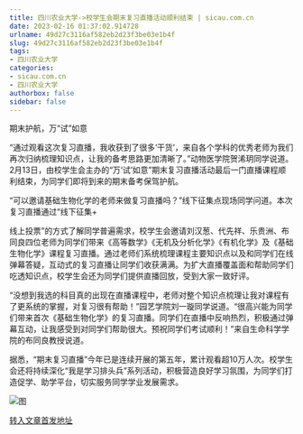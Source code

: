 ```yaml
---
title: 四川农业大学->校学生会期末复习直播活动顺利结束 | sicau.com.cn
date: 2023-02-16 01:37:02.914728
urlname: 49d27c3116af582eb2d23f3be03e1b4f
slug: 49d27c3116af582eb2d23f3be03e1b4f
tags: 
- 四川农业大学
categories:
- sicau.com.cn
- 四川农业大学
authorbox: false
sidebar: false
---
```

期末护航，万“试”如意

“通过观看这次复习直播，我收获到了很多‘干货’，来自各个学科的优秀老师为我们再次归纳梳理知识点，让我的备考思路更加清晰了。”动物医学院贺浠玥同学说道。2月13日，由校学生会主办的“万‘试’如意”期末复习直播活动最后一门直播课程顺利结束，为同学们即将到来的期末备考保驾护航。

“可以邀请基础生物化学的老师来做复习直播吗？”线下征集点现场同学问道。本次复习直播通过“线下征集+
<!--more-->
线上投票”的方式了解同学普遍需求，校学生会邀请刘汉葱、代先祥、乐贵洲、布同良四位老师为同学们带来《高等数学》《无机及分析化学》《有机化学》及《基础生物化学》课程复习直播。通过老师们系统梳理课程主要知识点以及和同学们在线弹幕答疑，互动式的复习直播让同学们收获满满。为扩大直播覆盖面和帮助同学们吃透知识点，校学生会还为同学们提供直播回放，受到大家一致好评。

“没想到我选的科目真的出现在直播课程中，老师对整个知识点梳理让我对课程有了更系统的掌握，对复习很有帮助！”园艺学院刘一璇同学说道。“很高兴能为同学们带来首次《基础生物化学》的复习直播。同学们在直播中反响热烈，积极通过弹幕互动，让我感受到对同学们帮助很大。预祝同学们考试顺利！”来自生命科学学院的布同良教授说道。

据悉，“期末复习直播”今年已是连续开展的第五年，累计观看超10万人次。校学生会还将持续深化“我是学习排头兵”系列活动，积极营造良好学习氛围，为同学们打造促学、助学平台，切实服务同学学业发展需求。

![图](https://news.sicau.edu.cn/__local/2/01/2C/E8A6A7866B68B8F933DEBC99A3D_F763CFBA_182F7.jpg)

[转入文章首发地址](https://news.sicau.edu.cn/info/1078/71001.htm)